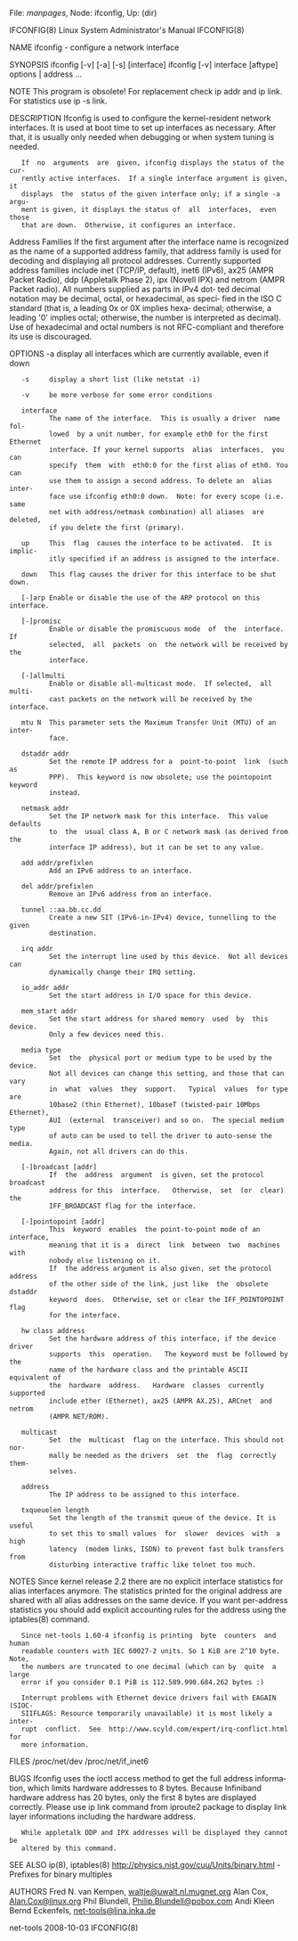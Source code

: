 File: *manpages*,  Node: ifconfig,  Up: (dir)

IFCONFIG(8)           Linux System Administrator's Manual          IFCONFIG(8)



NAME
       ifconfig - configure a network interface

SYNOPSIS
       ifconfig [-v] [-a] [-s] [interface]
       ifconfig [-v] interface [aftype] options | address ...


NOTE
       This  program  is obsolete!  For replacement check ip addr and ip link.
       For statistics use ip -s link.


DESCRIPTION
       Ifconfig is used to configure the kernel-resident  network  interfaces.
       It is used at boot time to set up interfaces as necessary.  After that,
       it is usually only needed when  debugging  or  when  system  tuning  is
       needed.

       If  no  arguments  are  given, ifconfig displays the status of the cur‐
       rently active interfaces.  If a single interface argument is given,  it
       displays  the  status of the given interface only; if a single -a argu‐
       ment is given, it displays the status of  all  interfaces,  even  those
       that are down.  Otherwise, it configures an interface.


Address Families
       If  the  first  argument  after the interface name is recognized as the
       name of a supported address family, that address  family  is  used  for
       decoding  and  displaying  all protocol addresses.  Currently supported
       address families include inet (TCP/IP,  default),  inet6  (IPv6),  ax25
       (AMPR  Packet  Radio),  ddp  (Appletalk  Phase 2), ipx (Novell IPX) and
       netrom (AMPR Packet radio).  All numbers supplied as parts in IPv4 dot‐
       ted  decimal  notation may be decimal, octal, or hexadecimal, as speci‐
       fied in the ISO C standard (that is, a leading 0x or 0X  implies  hexa‐
       decimal;  otherwise, a leading '0' implies octal; otherwise, the number
       is interpreted as decimal). Use of hexadecimal and octal numbers is not
       RFC-compliant and therefore its use is discouraged.

OPTIONS
       -a     display  all  interfaces  which are currently available, even if
              down

       -s     display a short list (like netstat -i)

       -v     be more verbose for some error conditions

       interface
              The name of the interface.  This is usually a driver  name  fol‐
              lowed  by a unit number, for example eth0 for the first Ethernet
              interface. If your kernel supports  alias  interfaces,  you  can
              specify  them  with  eth0:0 for the first alias of eth0. You can
              use them to assign a second address. To delete an  alias  inter‐
              face use ifconfig eth0:0 down.  Note: for every scope (i.e. same
              net with address/netmask combination) all aliases  are  deleted,
              if you delete the first (primary).

       up     This  flag  causes the interface to be activated.  It is implic‐
              itly specified if an address is assigned to the interface.

       down   This flag causes the driver for this interface to be shut down.

       [-]arp Enable or disable the use of the ARP protocol on this interface.

       [-]promisc
              Enable or disable the promiscuous mode  of  the  interface.   If
              selected,  all  packets  on  the network will be received by the
              interface.

       [-]allmulti
              Enable or disable all-multicast mode.  If selected,  all  multi‐
              cast packets on the network will be received by the interface.

       mtu N  This parameter sets the Maximum Transfer Unit (MTU) of an inter‐
              face.

       dstaddr addr
              Set the remote IP address for a  point-to-point  link  (such  as
              PPP).  This keyword is now obsolete; use the pointopoint keyword
              instead.

       netmask addr
              Set the IP network mask for this interface.  This value defaults
              to  the  usual class A, B or C network mask (as derived from the
              interface IP address), but it can be set to any value.

       add addr/prefixlen
              Add an IPv6 address to an interface.

       del addr/prefixlen
              Remove an IPv6 address from an interface.

       tunnel ::aa.bb.cc.dd
              Create a new SIT (IPv6-in-IPv4) device, tunnelling to the  given
              destination.

       irq addr
              Set the interrupt line used by this device.  Not all devices can
              dynamically change their IRQ setting.

       io_addr addr
              Set the start address in I/O space for this device.

       mem_start addr
              Set the start address for shared memory  used  by  this  device.
              Only a few devices need this.

       media type
              Set  the  physical port or medium type to be used by the device.
              Not all devices can change this setting, and those that can vary
              in  what  values  they  support.   Typical  values  for type are
              10base2 (thin Ethernet), 10baseT (twisted-pair 10Mbps Ethernet),
              AUI  (external  transceiver) and so on.  The special medium type
              of auto can be used to tell the driver to auto-sense the  media.
              Again, not all drivers can do this.

       [-]broadcast [addr]
              If  the  address  argument  is given, set the protocol broadcast
              address for this  interface.   Otherwise,  set  (or  clear)  the
              IFF_BROADCAST flag for the interface.

       [-]pointopoint [addr]
              This  keyword  enables  the point-to-point mode of an interface,
              meaning that it is a  direct  link  between  two  machines  with
              nobody else listening on it.
              If  the address argument is also given, set the protocol address
              of the other side of the link, just like  the  obsolete  dstaddr
              keyword  does.  Otherwise, set or clear the IFF_POINTOPOINT flag
              for the interface.

       hw class address
              Set the hardware address of this interface, if the device driver
              supports  this  operation.   The keyword must be followed by the
              name of the hardware class and the printable ASCII equivalent of
              the  hardware  address.   Hardware  classes  currently supported
              include ether (Ethernet), ax25 (AMPR AX.25), ARCnet  and  netrom
              (AMPR NET/ROM).

       multicast
              Set  the  multicast  flag on the interface. This should not nor‐
              mally be needed as the drivers  set  the  flag  correctly  them‐
              selves.

       address
              The IP address to be assigned to this interface.

       txqueuelen length
              Set the length of the transmit queue of the device. It is useful
              to set this to small values  for  slower  devices  with  a  high
              latency  (modem links, ISDN) to prevent fast bulk transfers from
              disturbing interactive traffic like telnet too much.

NOTES
       Since kernel release 2.2 there are no explicit interface statistics for
       alias  interfaces  anymore.  The  statistics  printed  for the original
       address are shared with all alias addresses on the same device. If  you
       want  per-address  statistics  you should add explicit accounting rules
       for the address using the iptables(8) command.

       Since net-tools 1.60-4 ifconfig is printing  byte  counters  and  human
       readable counters with IEC 60027-2 units. So 1 KiB are 2^10 byte. Note,
       the numbers are truncated to one decimal (which can by  quite  a  large
       error if you consider 0.1 PiB is 112.589.990.684.262 bytes :)

       Interrupt problems with Ethernet device drivers fail with EAGAIN (SIOC‐
       SIIFLAGS: Resource temporarily unavailable) it is most likely a  inter‐
       rupt  conflict.  See  http://www.scyld.com/expert/irq-conflict.html for
       more information.

FILES
       /proc/net/dev
       /proc/net/if_inet6

BUGS
       Ifconfig uses the ioctl access method to get the full address  informa‐
       tion,  which  limits hardware addresses to 8 bytes.  Because Infiniband
       hardware address has 20 bytes, only the first  8  bytes  are  displayed
       correctly.  Please use ip link command from iproute2 package to display
       link layer informations including the hardware address.

       While appletalk DDP and IPX addresses will be displayed they cannot  be
       altered by this command.

SEE ALSO
       ip(8), iptables(8)
       http://physics.nist.gov/cuu/Units/binary.html  -  Prefixes  for  binary
       multiples

AUTHORS
       Fred N. van Kempen, <waltje@uwalt.nl.mugnet.org>
       Alan Cox, <Alan.Cox@linux.org>
       Phil Blundell, <Philip.Blundell@pobox.com>
       Andi Kleen
       Bernd Eckenfels, <net-tools@lina.inka.de>



net-tools                         2008-10-03                       IFCONFIG(8)
